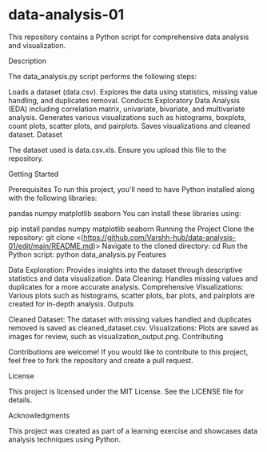 # data-analysis-01

This repository contains a Python script for comprehensive data analysis and visualization.

Description

The data_analysis.py script performs the following steps:

Loads a dataset (data.csv).
Explores the data using statistics, missing value handling, and duplicates removal.
Conducts Exploratory Data Analysis (EDA) including correlation matrix, univariate, bivariate, and multivariate analysis.
Generates various visualizations such as histograms, boxplots, count plots, scatter plots, and pairplots.
Saves visualizations and cleaned dataset.
Dataset

The dataset used is data.csv.xls. Ensure you upload this file to the repository.

Getting Started

Prerequisites
To run this project, you'll need to have Python installed along with the following libraries:

pandas
numpy
matplotlib
seaborn
You can install these libraries using:

pip install pandas numpy matplotlib seaborn
Running the Project
Clone the repository:
git clone <(https://github.com/Varshh-hub/data-analysis-01/edit/main/README.md)>
Navigate to the cloned directory:
cd <Varshh-hub>
Run the Python script:
python data_analysis.py
Features

Data Exploration: Provides insights into the dataset through descriptive statistics and data visualization.
Data Cleaning: Handles missing values and duplicates for a more accurate analysis.
Comprehensive Visualizations: Various plots such as histograms, scatter plots, bar plots, and pairplots are created for in-depth analysis.
Outputs

Cleaned Dataset: The dataset with missing values handled and duplicates removed is saved as cleaned_dataset.csv.
Visualizations: Plots are saved as images for review, such as visualization_output.png.
Contributing

Contributions are welcome! If you would like to contribute to this project, feel free to fork the repository and create a pull request.

License

This project is licensed under the MIT License. See the LICENSE file for details.

Acknowledgments

This project was created as part of a learning exercise and showcases data analysis techniques using Python.

